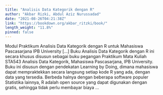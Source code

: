 ```yaml
---
title: "Analisis Data Kategorik dengan R"
author: "Akbar Rizki, Abdul Aziz Nurussadad"
date: "2021-08-26T04:21:38Z"
link: "https://bookdown.org/akbar_ritzki/book/"
length_weight: "11.8%"
pinned: false
---
```


Modul Praktikum Analisis Data Kategorik dengan R untuk Mahasiswa Pascasarjana IPB University [...] Buku Analisis Data Kategorik dengan R ini secara khusus disusun sebagai buku pegangan Praktikum Mata Kuliah STA543 Analisis Data Kategorik, Mahasiswa Pascasarjana, IPB University. Buku ini disusun dengan pendekatan Learning by Doing, dimana mahasiswa dapat mempraktekkan secara langsung setiap kode R yang ada, dengan data yang tersedia. Berbeda halnya dengan beberapa software populer Statistika lainnya, R adalah open source yang dapat digunakan dengan gratis, sehingga tidak perlu membayar biaya ...
